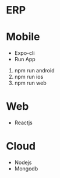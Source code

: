 # ERP

# Mobile
- Expo-cli
- Run App
1. npm run android
2. npm run ios
3. npm run web

# Web
- Reactjs

# Cloud
- Nodejs
- Mongodb
